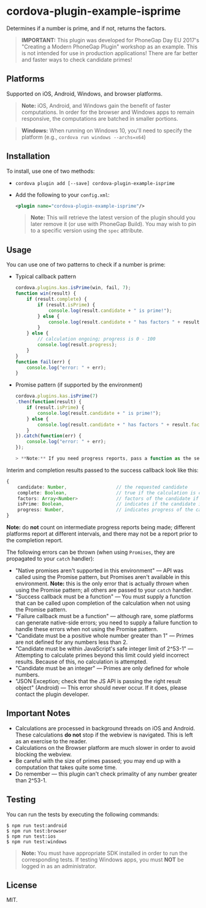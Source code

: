 # cordova-plugin-example-isprime




Determines if a number is prime, and if not, returns the factors.

> **IMPORTANT:** This plugin was developed for PhoneGap Day EU 2017's "Creating a Modern PhoneGap Plugin" workshop as an example. This is not intended for use in production applications! There are far better and faster ways to check candidate primes!

## Platforms

Supported on iOS, Android, Windows, and browser platforms.

> **Note:** iOS, Android, and Windows gain the benefit of faster computations. In order for the browser and Windows apps to remain responsive, the computations are batched in smaller portions.

> **Windows:** When running on Windows 10, you'll need to specify the platform (e.g., `cordova run windows --archs=x64`)

## Installation

To install, use one of two methods:

* `cordova plugin add [--save] cordova-plugin-example-isprime`
* Add the following to your `config.xml`:

    ```xml
    <plugin name="cordova-plugin-example-isprime"/>
    ```

    > **Note:** This will retrieve the latest version of the plugin should you later remove it (or use with PhoneGap Build). You may wish to pin to a specific version using the `spec` attribute.

## Usage

You can use one of two patterns to check if a number is prime:

* Typical callback pattern
    ```javascript
    cordova.plugins.kas.isPrime(win, fail, 7);
    function win(result) {
        if (result.complete) {
            if (result.isPrime) {
                console.log(result.candidate + " is prime!");
            } else {
                console.log(result.candidate + " has factors " + result.factors);
            }
        } else {
            // calculation ongoing; progress is 0 - 100
            console.log(result.progress);
        }
    }
    function fail(err) {
        console.log("error: " + err);
    }
    ```

* Promise pattern (if supported by the environment)
    ```javascript
    cordova.plugins.kas.isPrime(7)
    .then(function(result) {
        if (result.isPrime) {
            console.log(result.candidate + " is prime!");
        } else {
            console.log(result.candidate + " has factors " + result.factors);
        }
    }).catch(function(err) {
        console.log("error: " + err);
    });

    > **Note:** If you need progress reports, pass a function as the second parameter; i.e., `cordova.plugins.kas.isPrime(7, progressFn)`

Interim and completion results passed to the success callback look like this:

```typescript
{
    candidate: Number,                  // the requested candidate
    complete: Boolean,                  // true if the calculation is complete
    factors: Array<Number>              // factors of the candidate if NOT prime
    isPrime: Boolean,                   // indicates if the candidate is prime
    progress: Number,                   // indicates progress of the calculation (0-100)
}
```

**Note:** do **not** count on intermediate progress reports being made; different platforms report at different intervals, and there may not be a report prior to the completion report.

The following errors can be thrown (when using `Promises`, they are propagated to your `catch` handler):

* "Native promises aren't supported in this environment" &mdash; API was called using the Promise pattern, but Promises aren't available in this environment. **Note:** this is the only error that is actually _thrown_ when using the Promise pattern; all others are passed to your `catch` handler.
* "Success callback must be a function" &mdash; You must supply a function that can be called upon completion of the calculation when not using the Promise pattern.
* "Failure callback must be a function" &mdash; although rare, some platforms can generate native-side errors; you need to supply a failure function to handle these errors when not using the Promise pattern.
* "Candidate must be a positive whole number greater than 1" &mdash; Primes are not defined for any numbers less than 2.
* "Candidate must be within JavaScript's safe integer limit of 2^53-1" &mdash; Attempting to calculate primes beyond this limit could yield incorrect results. Because of this, no calculation is attempted.
* "Candidate must be an integer" &mdash; Primes are only defined for whole numbers.
* "JSON Exception; check that the JS API is passing the right result object" (Android) &mdash; This error should never occur. If it does, please contact the plugin developer.

## Important Notes

* Calculations are processed in background threads on iOS and Android. These calculations **do not** stop if the webview is navigated. This is left as an exercise to the reader.
* Calculations on the Browser platform are much slower in order to avoid blocking the webview.
* Be careful with the size of primes passed; you may end up with a computation that takes quite some time.
* Do remember &mdash; this plugin can't check primality of any number greater than 2^53-1.

## Testing

You can run the tests by executing the following commands:

```
$ npm run test:android
$ npm run test:browser
$ npm run test:ios
$ npm run test:windows
```

> **Note:** You must have appropriate SDK installed in order to run the corresponding tests. If testing Windows apps, you must **NOT** be logged in as an administrator.

## License

MIT.
